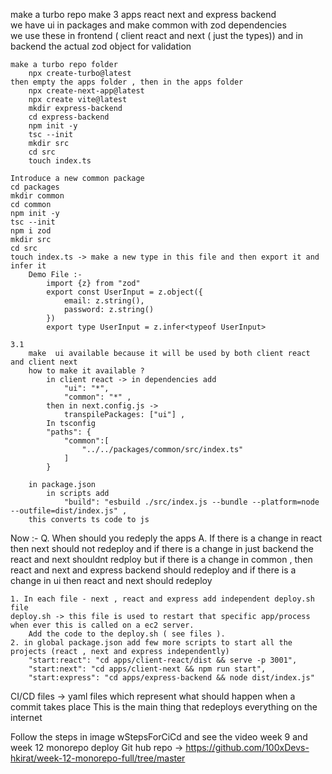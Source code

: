 <!-- This is a demo file for how to create a monorepo with react next and express project and also contans all the files needed in out system to start deploying on the remote aws etc server .  -->

make a turbo repo 
make 3 apps react next and express backend  
we have ui in packages and make common with zod dependencies  
we use these in frontend ( client react and next ( just the types)) and in backend the actual zod object for validation 


<!-- Step 1. -->
	make a turbo repo folder
		npx create-turbo@latest 
	then empty the apps folder , then in the apps folder 
		npx create-next-app@latest
		npx create vite@latest
		mkdir express-backend 
		cd express-backend
		npm init -y
		tsc --init 
		mkdir src 
		cd src 
		touch index.ts

<!-- Step 2. -->
	Introduce a new common package
	cd packages 
	mkdir common
	cd common 
	npm init -y 
	tsc --init 
	npm i zod
	mkdir src 
	cd src 
	touch index.ts -> make a new type in this file and then export it and infer it 
		Demo File :-
			import {z} from "zod"
			export const UserInput = z.object({
				email: z.string(),
				password: z.string()
			})
			export type UserInput = z.infer<typeof UserInput>

<!-- Step 3. -> make ui and common available to the main apps -->
	3.1
		make  ui available because it will be used by both client react and client next
		how to make it available ?
			in client react -> in dependencies add 
				"ui": "*",
				"common": "*" ,
			then in next.config.js ->
				transpilePackages: ["ui"] ,
			In tsconfig
			"paths": {
				"common":[
					"../../packages/common/src/index.ts"
				]
			} 

<!-- Step 4. -> for backend  -->
		in package.json 
			in scripts add
			    "build": "esbuild ./src/index.js --bundle --platform=node --outfile=dist/index.js" ,
		this converts ts code to js

Now :-
Q. When should you redeply the apps 
A. If there is a change in react then next should not redeploy and if there is a change in just backend the react and next shouldnt redploy but if there is a change in common , then react and next and express backend should redeploy and if there is a change in ui then react and next should redeploy


<!-- Before deploying make some changes  -->
	1. In each file - next , react and express add independent deploy.sh file 
	deploy.sh -> this file is used to restart that specific app/process when ever this is called on a ec2 server.
		Add the code to the deploy.sh ( see files ).
	2. in global package.json add few more scripts to start all the projects (react , next and express independently)
		"start:react": "cd apps/client-react/dist && serve -p 3001",
		"start:next": "cd apps/client-next && npm run start",
		"start:express": "cd apps/express-backend && node dist/index.js"

<!-- CI/CD Workflow file  -->
CI/CD files -> yaml files which represent what should happen when a commit takes place 
	This is the main thing that redeploys everything on the internet



<!-- ---------------------------------------------------------------------------------------------------------------------------------------------------- -->

<!-- How To Deploy this now  -->
Follow the steps in image wStepsForCiCd and see the video week 9 and week 12 monorepo deploy
Git hub repo -> https://github.com/100xDevs-hkirat/week-12-monorepo-full/tree/master







